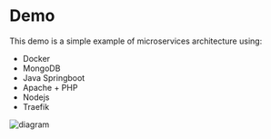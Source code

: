 # Demo

This demo is a simple example of microservices architecture using:

* Docker
* MongoDB
* Java Springboot
* Apache + PHP
* Nodejs
* Traefik


![diagram](https://www.cvbtechnology.com/storage/app/media/diagram.png)